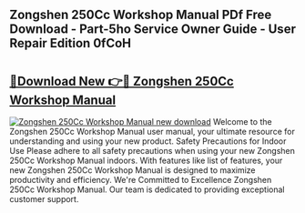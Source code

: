 ## Zongshen 250Cc Workshop Manual PDf Free Download - Part-5ho Service Owner Guide - User Repair Edition 0fCoH

# <h2><a href="http://bc63061.oget.top/?id=Zongshen+250Cc+Workshop+Manual">🔗Download New 👉🔴 Zongshen 250Cc Workshop Manual</a></h2>

[![Zongshen 250Cc Workshop Manual new download](https://i.imgur.com/5g1atiW.png)](http://bc63061.oget.top/?id=Zongshen+250Cc+Workshop+Manual)
Welcome to the Zongshen 250Cc Workshop Manual user manual, your ultimate resource for understanding and using your new product. Safety Precautions for Indoor Use Please adhere to all safety precautions when using your new Zongshen 250Cc Workshop Manual indoors. With features like list of features, your new Zongshen 250Cc Workshop Manual is designed to maximize productivity and efficiency. We're Committed to Excellence Zongshen 250Cc Workshop Manual. Our team is dedicated to providing exceptional customer support.
